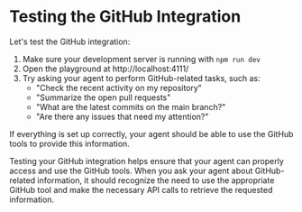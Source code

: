 # Testing the GitHub Integration

Let's test the GitHub integration:

1. Make sure your development server is running with `npm run dev`
2. Open the playground at http://localhost:4111/
3. Try asking your agent to perform GitHub-related tasks, such as:
   - "Check the recent activity on my repository"
   - "Summarize the open pull requests"
   - "What are the latest commits on the main branch?"
   - "Are there any issues that need my attention?"

If everything is set up correctly, your agent should be able to use the GitHub tools to provide this information.

Testing your GitHub integration helps ensure that your agent can properly access and use the GitHub tools. When you ask your agent about GitHub-related information, it should recognize the need to use the appropriate GitHub tool and make the necessary API calls to retrieve the requested information.
